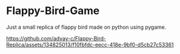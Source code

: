 # Flappy-Bird-Game

Just a small replica of flappy bird made on python using pygame. 

https://github.com/advay-c/Flappy-Bird-Replica/assets/134825013/f10fbfdc-eecc-418e-9bf0-d5cb27c53361





